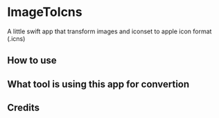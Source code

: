 # ImageToIcns
A little swift app that transform images and iconset to apple icon format (.icns)

## How to use

## What tool is using this app for convertion

## Credits
